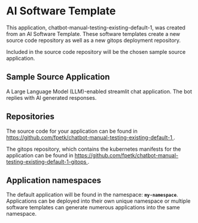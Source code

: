 # AI Software Template

This application, chatbot-manual-testing-existing-default-1, was created from an AI Software Template. These software templates create a new source code repository as well as a new gitops deployment repository.

Included in the source code repository will be the chosen sample source application.

## Sample Source Application

A Large Language Model (LLM)-enabled streamlit chat application. The bot replies with AI generated responses.

## Repositories

The source code for your application can be found in [https://github.com/fpetk/chatbot-manual-testing-existing-default-1 ](https://github.com/fpetk/chatbot-manual-testing-existing-default-1 ).
 
The gitops repository, which contains the kubernetes manifests for the application can be found in 
[https://github.com/fpetk/chatbot-manual-testing-existing-default-1-gitops ](https://github.com/fpetk/chatbot-manual-testing-existing-default-1-gitops ). 

## Application namespaces 

The default application will be found in the namespace: **`my-namespace`**. Applications can be deployed into their own unique namespace or multiple software templates can generate numerous applications into the same namespace.